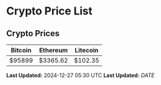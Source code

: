 # Crypto Price List

## Crypto Prices
| Bitcoin | Ethereum | Litecoin |
| ------- | -------- | -------- |
| $95899 | $3365.62 | $102.35 |
**Last Updated:** 2024-12-27 05:30 UTC
**Last Updated:** $DATE$
